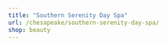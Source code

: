 ```yaml
---
title: "Southern Serenity Day Spa"
url: /chesapeake/southern-serenity-day-spa/
shop: beauty
---
```

